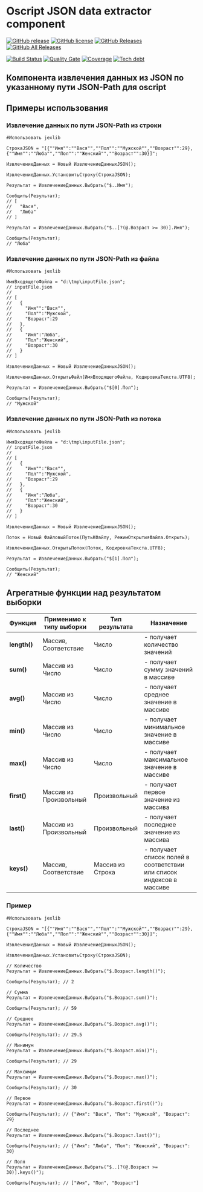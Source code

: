 # Oscript JSON data extractor component

[![GitHub release](https://img.shields.io/github/release/ArKuznetsov/jexlib.svg?style=flat-square)](https://github.com/ArKuznetsov/jexlib/releases)
[![GitHub license](https://img.shields.io/github/license/ArKuznetsov/jexlib.svg?style=flat-square)](https://github.com/ArKuznetsov/jexlib/blob/master/LICENSE)
[![GitHub Releases](https://img.shields.io/github/downloads/ArKuznetsov/jexlib/latest/total?style=flat-square)](https://github.com/ArKuznetsov/jexlib/releases)
[![GitHub All Releases](https://img.shields.io/github/downloads/ArKuznetsov/jexlib/total?style=flat-square)](https://github.com/ArKuznetsov/jexlib/releases)

[![Build Status](https://img.shields.io/github/workflow/status/ArKuznetsov/jexlib/%D0%9A%D0%BE%D0%BD%D1%82%D1%80%D0%BE%D0%BB%D1%8C%20%D0%BA%D0%B0%D1%87%D0%B5%D1%81%D1%82%D0%B2%D0%B0)](https://github.com/arkuznetsov/jexlib/actions/)
[![Quality Gate](https://open.checkbsl.org/api/project_badges/measure?project=jexlib&metric=alert_status)](https://open.checkbsl.org/dashboard/index/jexlib)
[![Coverage](https://open.checkbsl.org/api/project_badges/measure?project=jexlib&metric=coverage)](https://open.checkbsl.org/dashboard/index/jexlib)
[![Tech debt](https://open.checkbsl.org/api/project_badges/measure?project=jexlib&metric=sqale_index)](https://open.checkbsl.org/dashboard/index/jexlib)

## Компонента извлечения данных из JSON по указанному пути JSON-Path для oscript

## Примеры использования

### Извлечение данных по пути JSON-Path из строки

```bsl
#Использовать jexlib

СтрокаJSON = "[{""Имя"":""Вася"",""Пол"":""Мужской"",""Возраст"":29},{""Имя"":""Люба"",""Пол"":""Женский"",""Возраст"":30}]";

ИзвлечениеДанных = Новый ИзвлечениеДанныхJSON();

ИзвлечениеДанных.УстановитьСтроку(СтрокаJSON);

Результат = ИзвлечениеДанных.Выбрать("$..Имя");

Сообщить(Результат);
// [
//   "Вася",
//   "Люба"
// ]

Результат = ИзвлечениеДанных.Выбрать("$..[?(@.Возраст >= 30)].Имя");

Сообщить(Результат);
// "Люба"

```

### Извлечение данных по пути JSON-Path из файла

```bsl
#Использовать jexlib

ИмяВходящегоФайла = "d:\tmp\inputFile.json";
// inputFile.json
//
// [
//   {
//     "Имя"":"Вася"",
//     "Пол"":"Мужской",
//     "Возраст":29
//   },
//   {
//     "Имя":"Люба",
//     "Пол":"Женский",
//     "Возраст":30
//   }
// ]

ИзвлечениеДанных = Новый ИзвлечениеДанныхJSON();

ИзвлечениеДанных.ОткрытьФайл(ИмяВходящегоФайла, КодировкаТекста.UTF8);

Результат = ИзвлечениеДанных.Выбрать("$[0].Пол");

Сообщить(Результат);
// "Мужской"

```

### Извлечение данных по пути JSON-Path из потока

```bsl
#Использовать jexlib

ИмяВходящегоФайла = "d:\tmp\inputFile.json";
// inputFile.json
//
// [
//   {
//     "Имя"":"Вася"",
//     "Пол"":"Мужской",
//     "Возраст":29
//   },
//   {
//     "Имя":"Люба",
//     "Пол":"Женский",
//     "Возраст":30
//   }
// ]

ИзвлечениеДанных = Новый ИзвлечениеДанныхJSON();

Поток = Новый ФайловыйПоток(ПутьКФайлу, РежимОткрытияФайла.Открыть);

ИзвлечениеДанных.ОткрытьПоток(Поток, КодировкаТекста.UTF8);

Результат = ИзвлечениеДанных.Выбрать("$[1].Пол");

Сообщить(Результат);
// "Женский"

```

## Агрегатные функции над результатом выборки


| **Функция** | **Применимо к типу выборки** | **Тип результата** | **Назначение** |
|-|-|-|-|
| **length()** | Массив, Соответствие | Число | - получает количество значений |
| **sum()** | Массив из Число | Число | - получает сумму значений в массиве |
| **avg()** | Массив из Число | Число | - получает среднее значение в массиве |
| **min()** | Массив из Число | Число | - получает минимальное значение в массиве |
| **max()** | Массив из Число | Число | - получает максимальное значение в массиве |
| **first()** | Массив из Произвольный | Произвольный | - получает первое значение из массива |
| **last()** | Массив из Произвольный | Произвольный | - получает последнее значение из массива |
| **keys()** | Массив, Соответствие | Массив из Строка | - получает список полей в соответствии или список индексов в массиве |

### Пример

```bsl
#Использовать jexlib

СтрокаJSON = "[{""Имя"":""Вася"",""Пол"":""Мужской"",""Возраст"":29},{""Имя"":""Люба"",""Пол"":""Женский"",""Возраст"":30}]";

ИзвлечениеДанных = Новый ИзвлечениеДанныхJSON();

ИзвлечениеДанных.УстановитьСтроку(СтрокаJSON);

// Количество
Результат = ИзвлечениеДанных.Выбрать("$.Возраст.length()");

Сообщить(Результат); // 2

// Сумма
Результат = ИзвлечениеДанных.Выбрать("$.Возраст.sum()");

Сообщить(Результат); // 59

// Среднее
Результат = ИзвлечениеДанных.Выбрать("$.Возраст.avg()");

Сообщить(Результат); // 29.5

// Минимум
Результат = ИзвлечениеДанных.Выбрать("$.Возраст.min()");

Сообщить(Результат); // 29

// Максимум
Результат = ИзвлечениеДанных.Выбрать("$.Возраст.max()");

Сообщить(Результат); // 30

// Первое
Результат = ИзвлечениеДанных.Выбрать("$.Возраст.first()");

Сообщить(Результат); // {"Имя": "Вася", "Пол": "Мужской", "Возраст": 29}

// Последнее
Результат = ИзвлечениеДанных.Выбрать("$.Возраст.last()");

Сообщить(Результат); // {"Имя": "Люба", "Пол": "Женский", "Возраст": 30}

// Поля
Результат = ИзвлечениеДанных.Выбрать("$..[?(@.Возраст >= 30)].keys()");

Сообщить(Результат); // ["Имя", "Пол", "Возраст"]

```
